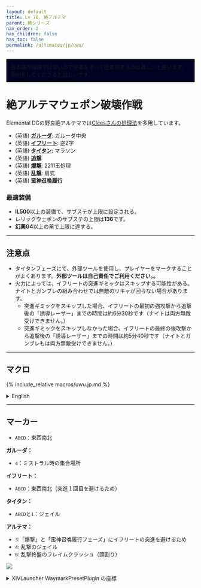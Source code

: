 ```yaml
---
layout: default
title: Lv 70. 絶アルテマ
parent: 絶シリーズ
nav_order: 2
has_children: false
has_toc: false
permalink: /ultimates/jp/uwu/
---
```


<div style="background-color: #002 ; padding: 10px; border: 1px solid;">
日本語が母語ではないので記事をすべて日本語するのは難しいと思います。添削をしてくださると嬉しいです。</div>

# 絶アルテマウェポン破壊作戦

Elemental DCの野良絶アルテマでは[Cleesさんの処理法](https://www.icy-veins.com/ffxiv/the-weapons-refrain-ultimate-guides-ultima)を多用しています。

- (英語) [**ガルーダ**]({{site.baseurl}}/ultimates/uwu/01_garuda): ガルーダ中央
- (英語) [**イフリート**]({{site.baseurl}}/ultimates/uwu/02_ifrit): 逆Z字
- (英語) [**タイタン**]({{site.baseurl}}/ultimates/uwu/03_titan): マラソン
- (英語) [**追撃**]({{site.baseurl}}/ultimates/uwu/04a_predation)
- (英語) [**爆撃**]({{site.baseurl}}/ultimates/uwu/04b_annihilation): 2211玉処理
- (英語) [**乱撃**]({{site.baseurl}}/ultimates/uwu/04c_suppression): 扇式
- (英語) [**蛮神召喚履行**]({{site.baseurl}}/ultimates/uwu/04d_primal_roulette)

### 最適装備

- **IL500**以上の装備で、サブステが上限に設定される。
- レリックウェポンのサブステの上限は**136**です。
- **幻薬G4**以上の薬で上限に達する。

---

## 注意点

- タイタンフェーズにて、外部ツールを使用し、プレイヤーをマークすることがよくあります。**外部ツールは自己責任でご利用ください。。**
- 火力によっては、イフリートの突進ギミックはスキップする可能性がある。ナイトとガンブレの組み合わせでは無敵のリキャが回らない場合があります。
	- 突進ギミックをスキップした場合、イフリートの最初の強攻撃から追撃後の「誘導レーザー」までの時間は約6分30秒です（ナイトは両方無敵受けできません。）
  - 突進ギミックをスキップしなかった場合、イフリートの最終の強攻撃から追撃後の「誘導レーザー」までの時間は約5分40秒です（ナイトとガンブレもは両方無敵受けできません。）

---

## マクロ

{% include_relative macros/uwu.jp.md %}

<details markdown=block>
<summary>English</summary>

{% include_relative macros/uwu.en.md %}

</details>

---

## マーカー

- `ABCD`：東西南北

**ガルーダ：**
- `4`：ミストラル時の集合場所

**イフリート：**
- `ABCD`：東西南北（突進１回目を避けるため）

**タイタン：**
- `ABCD`と`1`：ジェイル

**アルテマ：**
- `3`:「爆撃」と「蛮神召喚履行フェーズ」にイフリートの突進を避けるため
- `4`: 乱撃のジェイル
- `B`: 乱撃終盤のフレイムクラッシュ（頭割り）


![]({{site.baseurl}}/images/ultimates/uwu/markers.jpg)
<details markdown=block>
<summary>XIVLauncher WaymarkPresetPlugin の座標</summary>

```json
{
  "Name":"UWU",
  "MapID":539,
  "A":{"X":100.0,"Y":0.0,"Z":93.3,"ID":0,"Active":true},
  "B":{"X":106.7,"Y":0.0,"Z":100.0,"ID":1,"Active":true},
  "C":{"X":100.0,"Y":0.0,"Z":106.7,"ID":2,"Active":true},
  "D":{"X":93.3,"Y":0.0,"Z":100.0,"ID":3,"Active":true},
  "One":{"X":100.0,"Y":0.0,"Z":100.0,"ID":4,"Active":true},
  "Two":{"X":107.3,"Y":0.0,"Z":107.3,"ID":5,"Active":true},
  "Three":{"X":100.0,"Y":0.0,"Z":81.0,"ID":6,"Active":true},
  "Four":{"X":87.0,"Y":0.0,"Z":87.0,"ID":7,"Active":true}
}
```

</details>

<script data-goatcounter="https://tuufless.goatcounter.com/count"
        async src="//gc.zgo.at/count.js"></script>
